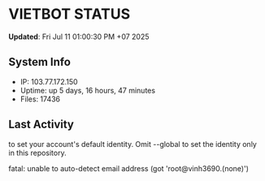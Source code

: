 # VIETBOT STATUS
**Updated**: Fri Jul 11 01:00:30 PM +07 2025

## System Info
- IP: 103.77.172.150
- Uptime: up 5 days, 16 hours, 47 minutes
- Files: 17436

## Last Activity

to set your account's default identity.
Omit --global to set the identity only in this repository.

fatal: unable to auto-detect email address (got 'root@vinh3690.(none)')

